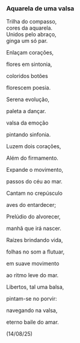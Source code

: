 ### Aquarela de uma valsa

Trilha do compasso,  
cores da aquarela.  
Unidos pelo abraço,  
ginga um só par.  

Enlaçam corações,

flores em sintonia,

coloridos botões

florescem poesia.

Serena evolução,

paleta a dançar.

valsa da emoção

pintando sinfonia.

Luzem dois corações,

Além do firmamento.

Expande o movimento,

passos do céu ao mar.

Cantam no crepúsculo

aves do entardecer;

Prelúdio do alvorecer,

manhã que irá nascer.

Raízes brindando vida,

folhas no som a flutuar,

em suave movimento

ao ritmo leve do mar.

Libertos, tal uma balsa,

pintam-se no porvir:

navegando na valsa,

eterno baile do amar.

(14/08/25)